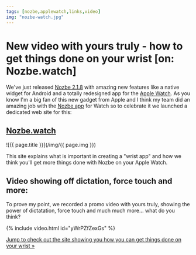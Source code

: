 ```yaml
---
tags: [nozbe,applewatch,links,video]
img: "nozbe-watch.jpg"
---
```


# New video with yours truly - how to get things done on your wrist [on: Nozbe.watch]

We've just released [Nozbe 2.1.8](https://nozbe.com/blog/218) with amazing new features like a native widget for Android and a totally redesigned app for the [Apple Watch](/applewatch). As you know I'm a big fan of this new gadget from Apple and I think my team did an amazing job with the [Nozbe app][Nozbe] for Watch so to celebrate it we launched a dedicated web site for this:

## [Nozbe.watch][s]

<!--More-->

![{{ page.title }}](/img/{{ page.img }})

This site explains what is important in creating a "wrist app" and how we think you'll get more things done with Nozbe on your Apple Watch.

## Video showing off dictation, force touch and more:

To prove my point, we recorded a promo video with yours truly, showing the power of dictatation, force touch and much much more... what do you think?

{% include video.html id="yWrPZfZexGs" %}

[Jump to check out the site showing you how you can get things done on your wrist »][s] 

[s]: http://nozbe.watch
[iMagazine]: http://iMagazine.pl
[Nozbe]: http://nozbe.com/
[#iPadOnly]: https://michael.gratis/ipadonly/
[Productive! Magazine]: http://productivemag.com/

[n]: https://michael.gratis/nozbe